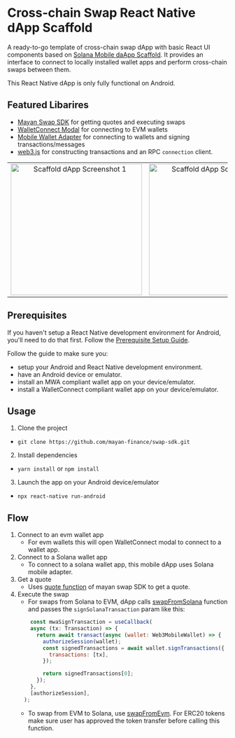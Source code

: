 # Cross-chain Swap React Native dApp Scaffold

A ready-to-go template of cross-chain swap dApp with basic React UI components based on [Solana Mobile daApp Scaffold](https://github.com/solana-mobile/solana-mobile-dapp-scaffold).
It provides an interface to connect to locally installed wallet apps and perform cross-chain swaps between them.

This React Native dApp is only fully functional on Android.

## Featured Libarires
- [Mayan Swap SDK](https://github.com/mayan-finance/swap-sdk) for getting quotes and executing swaps
- [WalletConnect Modal](https://github.com/WalletConnect/modal-react-native) for connecting to EVM wallets
- [Mobile Wallet Adapter](https://github.com/solana-mobile/mobile-wallet-adapter/tree/main/js/packages/mobile-wallet-adapter-protocol) for connecting to wallets and signing transactions/messages
- [web3.js](https://solana-labs.github.io/solana-web3.js/) for constructing transactions and an RPC `connection` client.

<table>
  <tr>
    <td align="center">
      <img src="https://cdn.mayan.finance/sample-rn-1.jpg" alt="Scaffold dApp Screenshot 1" width=300 />
    </td>
    <td align="center">
      <img src="https://cdn.mayan.finance/sample-rn-2.jpg" alt="Scaffold dApp Screenshot 2" width=300 />
    </td>
    <td align="center">
      <img src="https://cdn.mayan.finance/sample-rn-3.jpg" alt="Scaffold dApp Screenshot 3" width=300 />
    </td>
  </tr>
</table>

## Prerequisites

If you haven't setup a React Native development environment for Android, you'll need to do that first. Follow the [Prerequisite Setup Guide](https://docs.solanamobile.com/getting-started/development-setup).

Follow the guide to make sure you:
- setup your Android and React Native development environment.
- have an Android device or emulator.
- install an MWA compliant wallet app on your device/emulator.
- install a WalletConnect compliant wallet app on your device/emulator.
   
## Usage
1. Clone the project
- `git clone https://github.com/mayan-finance/swap-sdk.git`
2. Install dependencies
- `yarn install` or `npm install`
3. Launch the app on your Android device/emulator
- `npx react-native run-android`

## Flow
1. Connect to an evm wallet app
   - For evm wallets this will open WalletConnect modal to connect to a wallet app.
2. Connect to a Solana wallet app
    - To connect to a solana wallet app, this mobile dApp uses Solana mobile adapter.
3. Get a quote
    - Uses [quote function](https://github.com/mayan-finance/swap-sdk#getting-quote) of mayan swap SDK to get a quote.
4. Execute the swap
    - For swaps from Solana to EVM, dApp calls [swapFromSolana](https://github.com/mayan-finance/swap-sdk#swap-from-solana) function and passes the `signSolanaTransaction` param like this:
    ```js
        const mwaSignTransaction = useCallback(
        async (tx: Transaction) => {
          return await transact(async (wallet: Web3MobileWallet) => {
            authorizeSession(wallet);
            const signedTransactions = await wallet.signTransactions({
              transactions: [tx],
            });

            return signedTransactions[0];
          });
        },
        [authorizeSession],
      ); 
    ```
    - To swap from EVM to Solana, use [swapFromEvm](https://github.com/mayan-finance/swap-sdk#swap-from-evm). For ERC20 tokens make sure user has approved the token transfer before calling this function.


